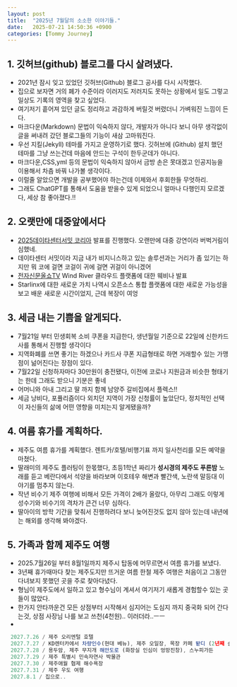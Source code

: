 ```yaml
---
layout: post
title:  "2025년 7월달의 소소한 이야기들."
date:   2025-07-21 14:50:36 +0900
categories: [Tommy Journey]
---
```


## 1. 깃허브(github) 블로그를 다시 살려냈다. 

- 2021년 잠시 잊고 있었던 깃허브(Github) 블로그 공사를 다시 시작했다. 
- 집으로 보자면 거의 폐가 수준이라 이러지도 저러지도 못하는 상황에서 일도 그렇고 일상도 기록의 영역을 찾고 싶었다.
- 여기저기 흩어져 있던 글도 정리하고 과감하게 버릴것 버렸더니 가벼워진 느낌이 든다. 
- 마크다운(Markdown) 문법이 익숙하지 않다, 개발자가 아니다 보니 아무 생각없이 글을 써내려 갔던 블로그들의 기능이 새삼 고마워진다.
- 우선 지킬(Jekyll) 테마를 가지고 운영하기로 했다. 깃허브에 (Github) 설치 했던 테마를 그냥 쓰는건데 마음에 안드는 구석이 한두군데가 아니다.
- 마크다운,CSS,yml 등의 문법이 익숙하지 않아서 금방 손은 못대겠고 인공지능을 이용해서 차츰 바꿔 나가볼 생각이다. 
- 이럴줄 알았으면 개발을 공부했어야 하는건데 이제와서 후회한들 무엇하리. 
- 그래도 ChatGPT를 통해서 도움을 받을수 있게 되었으니 얼마나 다행인지 모르겠다, 세상 참 좋아졌다.!! 


## 2. 오랫만에 대중앞에서다 

* [2025데이타센터서밋 코리아](https://www.sek.co.kr/2025/datacenter) 발표를 진행했다. 오랜만에 대중 강연이라 버벅거림이 심했네.
* 데이타센터 서밋이라 지금 내가 비지니스하고 있는 솔루션과는 거리가 좀 있기는 하지만 뭐 코에 걸면 코걸이 귀에 걸면 귀걸이 아니겠어
* [전자신문올쇼TV](https://www.youtube.com/watch?v=Dp1haHlRdmM) Wind River 클라우드 플랫폼에 대한 웨비나 발표
* Starlinx에 대한 새로운 가치 나역시 오픈소스 통합 플랫폼에 대한 새로운 가능성을 보고 배운 새로운 시간이었지, 근데 복장이 여엉

## 3. 세금 내는 기쁨을 알게되다.

* 7월21일 부터 민생회복 소비 쿠폰을 지급한다, 생년월일 기준으로 22일에 신한카드사를 통해서 진행할 생각이다
* 지역화폐를 쓰면 좋기는 하겠으나 카드사 쿠폰 지급형태로 하면 거래할수 있는 가맹점이 넒어진다는 장점이 있다. 
* 7월22일 신청하자마다 30만원이 충전됐다, 이전에 코로나 지원금과 비슷한 형태기는 한데 그래도 받으니 기분은 좋네 
* 어머니와 아내 그리고 딸 까지 함께 남양주 갈비집에서 플렉스!!
* 세금 낭비다, 포퓰리즘이다 외치던 지역이 가장 신청률이 높았단다, 정치적인 선택이 자신들의 삶에 어떤 영향을 미치는지 알게됐을까?

## 4. 여름 휴가를 계획하다.

* 제주도 여름 휴가를 계획했다. 렌트카/호텔/비행기표 까지 일사천리를 모든 예약을 마쳤다. 
* 딸래미의 제주도 플러팅이 한몫했다, 초등1학년 짜리가 **성시경의 제주도 푸른밤** 노래를 듣고 베란다에서 석양을 바라보며 이호테우
해변과 빨간색, 노란색 말등대 이야기를 멈추지 않는다. 
* 작년 비수기 제주 여행에 비해서 모든 가격이 2배가 올랐다, 아무리 그래도 이렇게 성수기와 비수기의 격차가 큰건 너무 심하다.
* 딸아이의 방학 기간을 맞춰서 진행하려다 보니 늦어진것도 없지 않아 있는데 내년에는 해외를 생각해 봐야겠다.

## 5. 가족과 함께 제주도 여행 
* 2025.7월26일 부터 8월1일까지 제주시 탑동에 머무르면서 여름 휴가를 보냈다. 
* 3년째 휴가때마다 찾는 제주도지만 뜨거운 여름 한철 제주 여행은 처음이고 그동안 다녀보지 못했던 곳을 주로 찾아다녔다.
* 형님이 제주도에서 일하고 있고 형수님이 계셔서 여기저기 새롭게 경험할수 있는 곳들이 많았다.
* 한가지 안타까운건 모든 상점부터 시작해서 심지어는 도심지 까지 중국화 되어 간다는것, 상점 사장님 나를 보고 쓰천(4천원).. 이러더라..ㅡㅡ 
* 
```javascript
 2027.7.26 / 제주 오리엔털 호텔 
 2027.7.27 / KD렌터카에서 차량인수(현대 베뉴), 제주 오일장, 목장 카페 밭디 (2년째 승마체험), 성산일출봉, 이호테우 해변
 2027.7.28 / 용두암, 제주 무지개 해안도로 (화장실 인심이 엉망진창), 스누피가든
 2027.7.29 / 제주 특별시 민속자연사 박물관
 2027.7.30 / 제주애월 협제 해수욕장
 2027.7.31 / 제주 우도 여행 
 2027.8.1 / 집으로.. 
```

